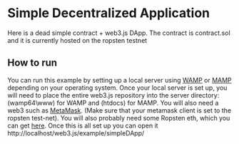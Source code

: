# Simple Decentralized Application
Here is a dead simple contract + web3.js DApp. The contract is contract.sol and it is currently hosted on the ropsten testnet
## How to run
You can run this example by setting up a local server using [WAMP](http://www.wampserver.com/en/) or [MAMP](https://www.mamp.info/en/) depending on your operating system.
Once your local server is set up, you will need to place the entire web3.js repository into the server directory:(wamp64\www) for WAMP and (htdocs) for MAMP. You will also need a web3 such as [MetaMask](https://metamask.io/). (Make sure that your metamask client is set to the ropsten test-net). You will also probably need some Ropsten eth, which you can get [here](http://faucet.ropsten.be:3001/). Once this is all set up you can open it http://localhost/web3.js/example/simpleDApp/
